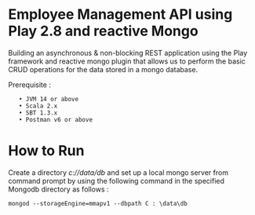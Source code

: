 # Employee Management API using Play 2.8 and reactive Mongo


Building an asynchronous & non-blocking REST application using the Play framework and reactive mongo plugin that allows us to perform the basic CRUD operations for the data stored in a mongo database.  

Prerequisite :

       • JVM 14 or above
       • Scala 2.x
       • SBT 1.3.x
       • Postman v6 or above

# How to Run

Create a directory *c://data/db* and set up a local mongo server from command prompt by using the following command in the specified Mongodb directory as follows :

``` mongod --storageEngine=mmapv1 --dbpath C : \data\db ```
